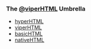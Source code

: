 ### The <a href="https://twitter.com/viperHTML">@viperHTML</a> Umbrella

<ul>
  <li class="fragment fade-in"><a target="_blank" href="https://github.com/WebReflection/hyperHTML">hyperHTML</a></li>
  <li class="fragment fade-in"><a target="_blank" href="https://github.com/WebReflection/viperHTML">viperHTML</a></li>
  <li class="fragment fade-in"><a target="_blank" href="https://github.com/WebReflection/basicHTML">basicHTML</a></li>
  <li class="fragment fade-in"><a target="_blank" href="https://github.com/WebReflection/nativeHTML">nativeHTML</a></li>
</ul>
